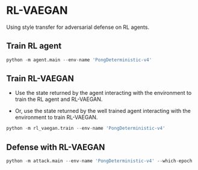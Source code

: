 # RL-VAEGAN
Using style transfer for adversarial defense on RL agents.

## Train RL agent
```python
python -m agent.main --env-name 'PongDeterministic-v4'
```

## Train RL-VAEGAN
- Use the state returned by the agent interacting with the environment to train the RL agent and RL-VAEGAN.

- Or, use the state returned by the well trained agent interacting with the environment to train RL-VAEGAN.

```python
python -m rl_vaegan.train --env-name 'PongDeterministic-v4'
```

## Defense with RL-VAEGAN
```python
python -m attack.main --env-name 'PongDeterministic-v4' --which-epoch '00380000' --test-attacker 'fgsm'  --test-epsilon-adv 0.003
```
